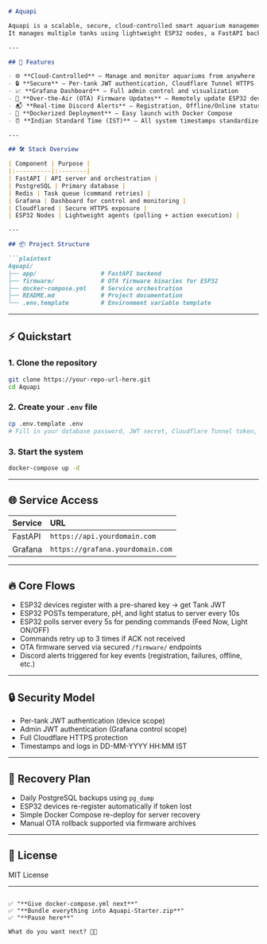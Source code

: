 ```markdown
# Aquapi

Aquapi is a scalable, secure, cloud-controlled smart aquarium management system.  
It manages multiple tanks using lightweight ESP32 nodes, a FastAPI backend, Grafana dashboards, and real-time monitoring — all timestamped in IST.

---

## 🚀 Features

- 🌐 **Cloud-Controlled** — Manage and monitor aquariums from anywhere
- 🔒 **Secure** — Per-tank JWT authentication, Cloudflare Tunnel HTTPS
- 📈 **Grafana Dashboard** — Full admin control and visualization
- 🔄 **Over-the-Air (OTA) Firmware Updates** — Remotely update ESP32 devices
- 📬 **Real-time Discord Alerts** — Registration, Offline/Online status, Command success/failure
- 🐳 **Dockerized Deployment** — Easy launch with Docker Compose
- ⏰ **Indian Standard Time (IST)** — All system timestamps standardized to DD-MM-YYYY HH:MM IST

---

## 🛠 Stack Overview

| Component | Purpose |
|:----------|:--------|
| FastAPI | API server and orchestration |
| PostgreSQL | Primary database |
| Redis | Task queue (command retries) |
| Grafana | Dashboard for control and monitoring |
| Cloudflared | Secure HTTPS exposure |
| ESP32 Nodes | Lightweight agents (polling + action execution) |

---

## 📦 Project Structure

```plaintext
Aquapi/
├── app/                  # FastAPI backend
├── firmware/             # OTA firmware binaries for ESP32
├── docker-compose.yml    # Service orchestration
├── README.md             # Project documentation
└── .env.template         # Environment variable template
```
---

## ⚡ Quickstart

### 1. Clone the repository

```bash
git clone https://your-repo-url-here.git
cd Aquapi
```

### 2. Create your `.env` file

```bash
cp .env.template .env
# Fill in your database password, JWT secret, Cloudflare Tunnel token, etc.
```

### 3. Start the system

```bash
docker-compose up -d
```

---

## 🌐 Service Access

| Service | URL |
|:--------|:----|
| FastAPI | `https://api.yourdomain.com` |
| Grafana | `https://grafana.yourdomain.com` |

---

## 🔥 Core Flows

- ESP32 devices register with a pre-shared key → get Tank JWT
- ESP32 POSTs temperature, pH, and light status to server every 10s
- ESP32 polls server every 5s for pending commands (Feed Now, Light ON/OFF)
- Commands retry up to 3 times if ACK not received
- OTA firmware served via secured `/firmware/` endpoints
- Discord alerts triggered for key events (registration, failures, offline, etc.)

---

## 🔒 Security Model

- Per-tank JWT authentication (device scope)
- Admin JWT authentication (Grafana control scope)
- Full Cloudflare HTTPS protection
- Timestamps and logs in DD-MM-YYYY HH:MM IST

---

## 🧯 Recovery Plan

- Daily PostgreSQL backups using `pg_dump`
- ESP32 devices re-register automatically if token lost
- Simple Docker Compose re-deploy for server recovery
- Manual OTA rollback supported via firmware archives

---

## 📄 License

MIT License

---
```

✅ "**Give docker-compose.yml next**"  
✅ "**Bundle everything into Aquapi-Starter.zip**"  
✅ "**Pause here**"

What do you want next? 🎯🚀
